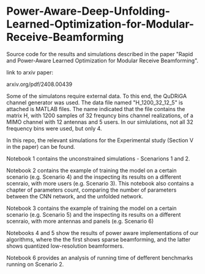 # Power-Aware-Deep-Unfolding-Learned-Optimization-for-Modular-Receive-Beamforming

Source code for the results and simulations described in the paper "Rapid and Power-Aware Learned Optimization for
Modular Receive Beamforming".

link to arxiv paper:

arxiv.org/pdf/2408.00439

Some of the simulatons require external data. To this end, the QuDRiGA channel generator was used. The data file named "H_1200_32_12_5" is attached is MATLAB files.
The name indicated that the file contains the matrix H, with 1200 samples of 32 frequncy bins channel realizations, of a MIMO channel with 12 antennas and 5 users.
In our simlulations, not all 32 frequency bins were used, but only 4.

In this repo, the relevant simulations for the Experimental study (Section V in the paper) can be found.

Notebook 1 contains the unconstrained simulations - Scenarions 1 and 2.


Notebook 2 contains the example of training the model on a certain scenario (e.g. Scenario 4) and the inspecting its results on a different scenraio, with more users (e.g. Scenario 3). This notebook also contains a chapter of parameters count, comparing the number of parameters between the CNN network, and the unfolded network.


Notebook 3 contains the example of training the model on a certain scenario (e.g. Scenario 5) and the inspecting its results on a different scenraio, with more antennas and panels (e.g. Scenario 6)

Notebooks 4 and 5 show the results of power aware implementations of our algorithms, where the the first shows sparse beamforming, and the latter shows quantized low-resolution beamformers.

Notebook 6 provides an analysis of running time of defferent benchmarks running on Scenario 2.
